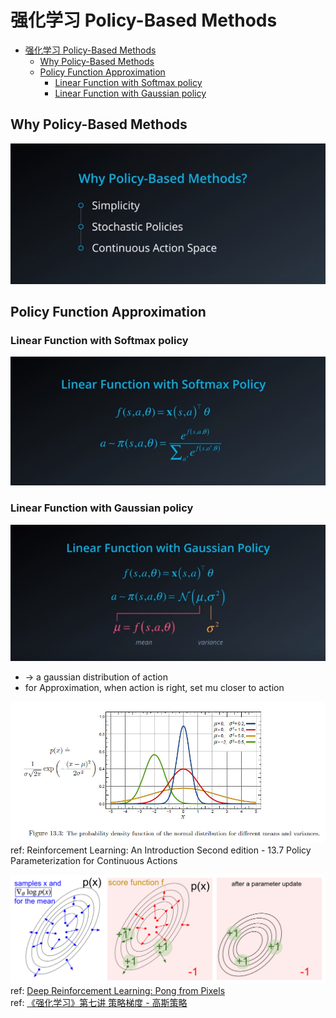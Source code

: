 # 强化学习 Policy-Based Methods



- [强化学习 Policy-Based Methods](#policy-based-methods)
    - [Why Policy-Based Methods](#why-policy-based-methods)
    - [Policy Function Approximation](#policy-function-approximation)
        - [Linear Function with Softmax policy](#linear-function-with-softmax-policy)
        - [Linear Function with Gaussian policy](#linear-function-with-gaussian-policy)




## Why Policy-Based Methods
![](./img/why_policy-based_methods.png)

## Policy Function Approximation

### Linear Function with Softmax policy
![](./img/linear_function_with_softmax_policy.png)


### Linear Function with Gaussian policy
![](./img/linear_function_with_gaussian_policy.png)

- -> a gaussian distribution of action
- for Approximation, when action is right, set mu closer to action 

![](./img/gaussian_density.jpg)  
ref: Reinforcement Learning: An Introduction Second edition - 13.7 Policy Parameterization for Continuous Actions

![](./img/pg.png)  
ref: [Deep Reinforcement Learning: Pong from Pixels](http://karpathy.github.io/2016/05/31/rl/)  
ref: [《强化学习》第七讲 策略梯度 - 高斯策略](https://zhuanlan.zhihu.com/p/28348110)
